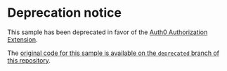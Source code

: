 # Deprecation notice

This sample has been deprecated in favor of the [Auth0 Authorization Extension](https://auth0.com/docs/extensions/authorization-extension).

The [original code for this sample is available on the `deprecated` branch of this repository](https://github.com/auth0-samples/auth0-roles-permissions-dashboard-sample/tree/deprecated).
